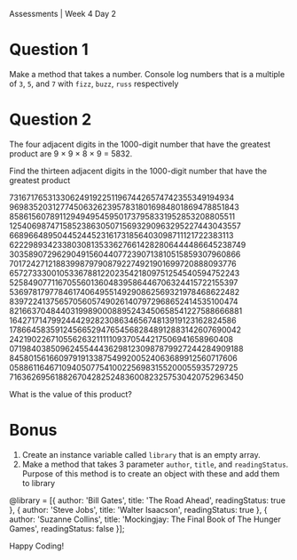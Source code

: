 Assessments | Week 4 Day 2

# Question 1
Make a method that takes a number. Console log numbers that is a multiple of `3`, `5`, and `7` with `fizz`, `buzz`, `russ` respectively

# Question 2

The four adjacent digits in the 1000-digit number that have the greatest product are 9 × 9 × 8 × 9 = 5832.

Find the thirteen adjacent digits in the 1000-digit number that have the greatest product

73167176531330624919225119674426574742355349194934 96983520312774506326239578318016984801869478851843 85861560789112949495459501737958331952853208805511 12540698747158523863050715693290963295227443043557 66896648950445244523161731856403098711121722383113 62229893423380308135336276614282806444486645238749 30358907296290491560440772390713810515859307960866 70172427121883998797908792274921901699720888093776 65727333001053367881220235421809751254540594752243 52584907711670556013604839586446706324415722155397 53697817977846174064955149290862569321978468622482 83972241375657056057490261407972968652414535100474 82166370484403199890008895243450658541227588666881 16427171479924442928230863465674813919123162824586 17866458359124566529476545682848912883142607690042 24219022671055626321111109370544217506941658960408 07198403850962455444362981230987879927244284909188 84580156166097919133875499200524063689912560717606 05886116467109405077541002256983155200055935729725 71636269561882670428252483600823257530420752963450

What is the value of this product?

# Bonus
1. Create an instance variable called `library` that is an empty array.
1. Make a method that takes 3 parameter `author`, `title`, and `readingStatus`. Purpose of this method is to create an object with these and add them to library

@library = [{
  author: 'Bill Gates',
  title: 'The Road Ahead',
  readingStatus: true
},
{
 author: 'Steve Jobs',
  title: 'Walter Isaacson',
  readingStatus: true
},
{
  author: 'Suzanne Collins',
  title:  'Mockingjay: The Final Book of The Hunger Games',
  readingStatus: false
}];

Happy Coding!
